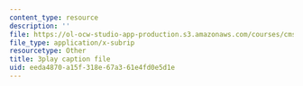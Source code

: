 ```yaml
---
content_type: resource
description: ''
file: https://ol-ocw-studio-app-production.s3.amazonaws.com/courses/cms-701-current-debates-in-media-spring-2015/eeda4870a15f318e67a361e4fd0e5d1e_oCk2LZwRU0s.srt
file_type: application/x-subrip
resourcetype: Other
title: 3play caption file
uid: eeda4870-a15f-318e-67a3-61e4fd0e5d1e
---
```

